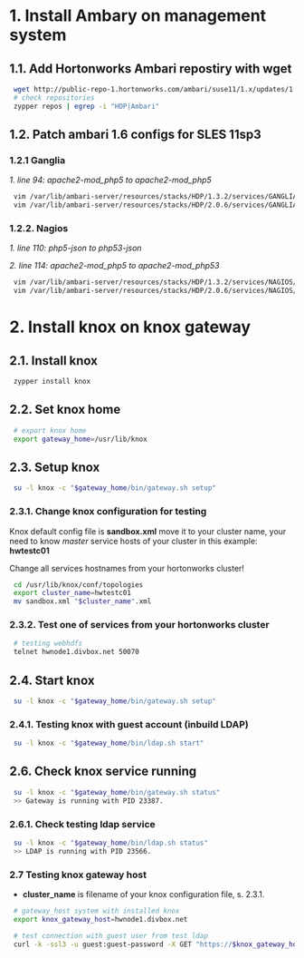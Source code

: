# 1. Install Ambary on management system

## 1.1. Add Hortonworks Ambari repostiry with wget

```bash
 wget http://public-repo-1.hortonworks.com/ambari/suse11/1.x/updates/1.6.0/ambari.repo  && cp ambari.repo /etc/zypp/repos.d
 # check repositories
 zypper repos | egrep -i "HDP|Ambari"
```

## 1.2. Patch ambari 1.6 configs for SLES 11sp3
### 1.2.1 Ganglia
*1. line  94: <name>apache2-mod_php5</name> to <name>apache2-mod_php5</name>*

```bash
 vim /var/lib/ambari-server/resources/stacks/HDP/1.3.2/services/GANGLIA/metainfo.xml
 vim /var/lib/ambari-server/resources/stacks/HDP/2.0.6/services/GANGLIA/metainfo.xml
```

### 1.2.2. Nagios
*1. line  110: <name>php5-json</name> to <name>php53-json</name>*

*2. line  114: <name>apache2-mod_php5</name> to <name>apache2-mod_php53</name>*

```bash
 vim /var/lib/ambari-server/resources/stacks/HDP/1.3.2/services/NAGIOS/metainfo.xml
 vim /var/lib/ambari-server/resources/stacks/HDP/2.0.6/services/NAGIOS/metainfo.xml
```


# 2. Install knox on knox gateway

## 2.1. Install knox
```bash
 zypper install knox
```

## 2.2. Set knox home
```bash
 # export knox home
 export gateway_home=/usr/lib/knox
```

## 2.3. Setup knox
```bash 
 su -l knox -c "$gateway_home/bin/gateway.sh setup"
```

### 2.3.1. Change knox configuration for testing
Knox default config file is **sandbox.xml** move it to your cluster name,
your need to know *master* service hosts of your cluster
in this example: **hwtestc01**

Change all services hostnames from your hortonworks cluster!

```bash
 cd /usr/lib/knox/conf/topologies
 export cluster_name=hwtestc01
 mv sandbox.xml "$cluster_name".xml
``` 

### 2.3.2. Test one of services from your hortonworks cluster

```bash
 # testing webhdfs
 telnet hwnode1.divbox.net 50070
```

## 2.4. Start knox
```bash
 su -l knox -c "$gateway_home/bin/gateway.sh setup"
```

### 2.4.1. Testing knox with guest account (inbuild LDAP)
```bash
 su -l knox -c "$gateway_home/bin/ldap.sh start"
```

## 2.6. Check knox service running
```bash
 su -l knox -c "$gateway_home/bin/gateway.sh status"
 >> Gateway is running with PID 23387.
```

### 2.6.1. Check testing ldap service

```bash
 su -l knox -c "$gateway_home/bin/ldap.sh status"
 >> LDAP is running with PID 23566.
```

### 2.7 Testing knox gateway host
* **cluster_name** is filename of your knox configuration file, s. 2.3.1.

```bash
 # gateway_host system with installed knox
 export knox_gateway_host=hwnode1.divbox.net

 # test connection with guest user from test ldap
 curl -k -ssl3 -u guest:guest-password -X GET "https://$knox_gateway_host:8443/gateway/$cluster_name/webhdfs/v1/?op=LISTSTATUS"
```
